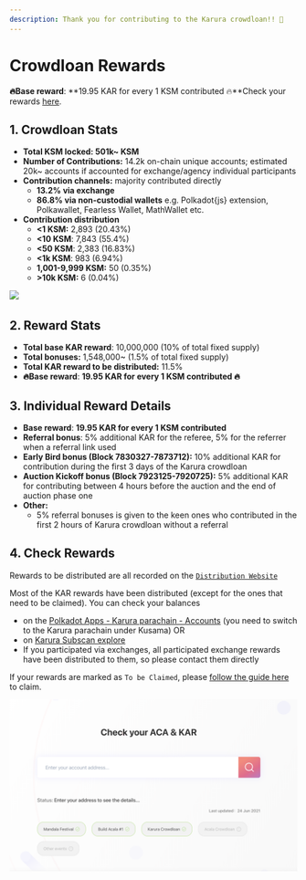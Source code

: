 ```yaml
---
description: Thank you for contributing to the Karura crowdloan!! 🚀
---
```


# Crowdloan Rewards

**🔥Base reward**: **19.95 KAR for every 1 KSM contributed 🔥**Check your rewards [here](https://distribution.acala.network/).

## 1. Crowdloan Stats

* **Total KSM locked: 501k\~ KSM**
* **Number of Contributions:** 14.2k on-chain unique accounts; estimated 20k\~ accounts if accounted for exchange/agency individual participants
* **Contribution channels:** majority contributed directly
  * **13.2% via exchange**
  * **86.8% via non-custodial wallets** e.g. Polkadot{js} extension, Polkawallet, Fearless Wallet, MathWallet etc.
* **Contribution distribution**
  * **<1 KSM:**   2,893 (20.43%)
  * **<10 KSM**: 7,843 (55.4%)
  * **<50 KSM**: 2,383 (16.83%)
  * **<1k KSM**: 983 (6.94%)
  * **1,001-9,999 KSM:** 50 (0.35%)
  * **>10k KSM:** 6 (0.04%)

![](https://firebasestorage.googleapis.com/v0/b/gitbook-x-prod.appspot.com/o/spaces%2F-MAz4EenwXLth\_HO\_hmJ-887967055%2Fuploads%2FgAnqBIhHtdz96XQET2MK%2Ffile.png?alt=media)

## 2. Reward Stats

* **Total base KAR reward**: 10,000,000 (10% of total fixed supply)
* **Total bonuses:** 1,548,000\~ (1.5% of total fixed supply)
* **Total KAR reward to be distributed:** 11.5%
* **🔥Base reward**: **19.95 KAR for every 1 KSM contributed 🔥**

## 3. Individual Reward Details

* **Base reward**: **19.95 KAR for every 1 KSM contributed**
* **Referral bonus**: 5% additional KAR for the referee, 5% for the referrer when a referral link used
* **Early Bird bonus (**Block 7830327-7873712**):** 10% additional KAR for contribution during the first 3 days of the Karura crowdloan
* **Auction Kickoff bonus (**Block 7923125-7920725**):** 5% additional KAR for contributing between 4 hours before the auction and the end of auction phase one
* **Other:**&#x20;
  * 5% referral bonuses is given to the keen ones who contributed in the first 2 hours of Karura crowdloan without a referral

## 4. Check Rewards

Rewards to be distributed are all recorded on the [`Distribution Website`](https://distribution.acala.network)

Most of the KAR rewards have been distributed (except for the ones that need to be claimed). You can check your balances&#x20;

* on the [Polkadot Apps - Karura parachain - Accounts](https://polkadot.js.org/apps/#/accounts) (you need to switch to the Karura parachain under Kusama) OR
* on [Karura Subscan explore](https://karura.subscan.io/)
* If you participated via exchanges, all participated exchange rewards have been distributed to them, so please contact them directly

If your rewards are marked as `To be Claimed`, please [follow the guide here](claim-kar.md) to claim.

![](<../../.gitbook/assets/Screen Shot 2021-06-28 at 3.45.11 PM.png>)

